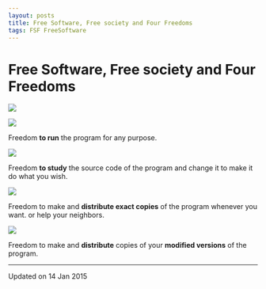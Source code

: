 ```yaml
---
layout: posts
title: Free Software, Free society and Four Freedoms
tags: FSF FreeSoftware
---
```


# Free Software, Free society and Four Freedoms

[![](http://3.bp.blogspot.com/-D1AcP98mRro/VLZVqzOtF6I/AAAAAAAACaU/G7Vc75tbvRw/s1600/fsfs_icons_yellow-bg.png)](http://3.bp.blogspot.com/-D1AcP98mRro/VLZVqzOtF6I/AAAAAAAACaU/G7Vc75tbvRw/s1600/fsfs_icons_yellow-bg.png)

[![](http://3.bp.blogspot.com/-Qvid_BThs54/VLZVydmV17I/AAAAAAAACag/VL7DX8M0p_c/s1600/run0.png)](http://3.bp.blogspot.com/-Qvid_BThs54/VLZVydmV17I/AAAAAAAACag/VL7DX8M0p_c/s1600/run0.png)

Freedom **to run** the program for any purpose.

[![](http://2.bp.blogspot.com/-pRwmNuOOMVM/VLZVzP0YQII/AAAAAAAACaw/C9lIOJy_S7g/s1600/study1.png)](http://2.bp.blogspot.com/-pRwmNuOOMVM/VLZVzP0YQII/AAAAAAAACaw/C9lIOJy_S7g/s1600/study1.png)

Freedom **to study** the source code of the program and change it to make it do what you wish.

  

[![](http://2.bp.blogspot.com/-U-YU78qv8Hc/VLZVyv4FuWI/AAAAAAAACak/hTDl6bIlrEE/s1600/share2.png)](http://2.bp.blogspot.com/-U-YU78qv8Hc/VLZVyv4FuWI/AAAAAAAACak/hTDl6bIlrEE/s1600/share2.png)

Freedom to make and **distribute exact copies** of the program whenever you want. or help your neighbors.

[![](http://2.bp.blogspot.com/-MrEoCGk4IFI/VLZVygDjc9I/AAAAAAAACa0/7dPSAHj_CLw/s1600/modify3.png)](http://2.bp.blogspot.com/-MrEoCGk4IFI/VLZVygDjc9I/AAAAAAAACa0/7dPSAHj_CLw/s1600/modify3.png)

Freedom to make and **distribute** copies of your **modified versions** of the program.

---

Updated on 14 Jan 2015

